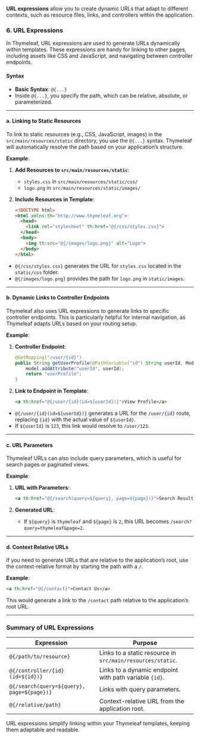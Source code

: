 **URL expressions** allow you to create dynamic URLs that adapt to different contexts, such as resource files, links, and controllers within the application.

### 6. URL Expressions

In Thymeleaf, URL expressions are used to generate URLs dynamically within templates. These expressions are handy for linking to other pages, including assets like CSS and JavaScript, and navigating between controller endpoints.

#### Syntax
- **Basic Syntax**: `@{...}`
- Inside `@{...}`, you specify the path, which can be relative, absolute, or parameterized.

---

#### a. Linking to Static Resources

To link to static resources (e.g., CSS, JavaScript, images) in the `src/main/resources/static` directory, you use the `@{...}` syntax. Thymeleaf will automatically resolve the path based on your application’s structure.

**Example**:

1. **Add Resources to `src/main/resources/static`**:
   - `styles.css` in `src/main/resources/static/css/`
   - `logo.png` in `src/main/resources/static/images/`

2. **Include Resources in Template**:
   ```html
   <!DOCTYPE html>
   <html xmlns:th="http://www.thymeleaf.org">
     <head>
       <link rel="stylesheet" th:href="@{/css/styles.css}">
     </head>
     <body>
       <img th:src="@{/images/logo.png}" alt="Logo">
     </body>
   </html>
   ```

- `@{/css/styles.css}` generates the URL for `styles.css` located in the `static/css` folder.
- `@{/images/logo.png}` provides the path for `logo.png` in `static/images`.

---

#### b. Dynamic Links to Controller Endpoints

Thymeleaf also uses URL expressions to generate links to specific controller endpoints. This is particularly helpful for internal navigation, as Thymeleaf adapts URLs based on your routing setup.

**Example**:

1. **Controller Endpoint**:
   ```java
   @GetMapping("/user/{id}")
   public String getUserProfile(@PathVariable("id") String userId, Model model) {
       model.addAttribute("userId", userId);
       return "userProfile";
   }
   ```

2. **Link to Endpoint in Template**:
   ```html
   <a th:href="@{/user/{id}(id=${userId})}">View Profile</a>
   ```

- `@{/user/{id}(id=${userId})}` generates a URL for the `/user/{id}` route, replacing `{id}` with the actual value of `${userId}`.
- If `${userId}` is `123`, this link would resolve to `/user/123`.

---

#### c. URL Parameters

Thymeleaf URLs can also include query parameters, which is useful for search pages or paginated views.

**Example**:

1. **URL with Parameters**:
   ```html
   <a th:href="@{/search(query=${query}, page=${page})}">Search Results</a>
   ```

2. **Generated URL**:
   - If `${query}` is `thymeleaf` and `${page}` is `2`, this URL becomes `/search?query=thymeleaf&page=2`.

---

#### d. Context Relative URLs

If you need to generate URLs that are relative to the application’s root, use the context-relative format by starting the path with a `/`.

**Example**:
```html
<a th:href="@{/contact}">Contact Us</a>
```

This would generate a link to the `/contact` path relative to the application’s root URL.

---

### Summary of URL Expressions

| **Expression**                        | **Purpose**                                                  |
|---------------------------------------|--------------------------------------------------------------|
| `@{/path/to/resource}`                | Links to a static resource in `src/main/resources/static`.   |
| `@{/controller/{id}(id=${id})}`       | Links to a dynamic endpoint with path variable `{id}`.       |
| `@{/search(query=${query}, page=${page})}` | Links with query parameters.                           |
| `@{/relative/path}`                   | Context-relative URL from the application root.              |

URL expressions simplify linking within your Thymeleaf templates, keeping them adaptable and readable. 